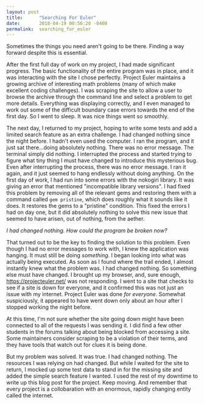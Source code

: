```yaml
---
layout: post
title:      "Searching For Euler"
date:       2018-04-19 00:56:20 -0400
permalink:  searching_for_euler
---
```



Sometimes the things you need aren't going to be there. Finding a way forward despite this is essential.

After the first full day of work on my project, I had made significant progress. The basic functionality of the entire program was in place, and it was interacting with the site I chose perfectly. Project Euler maintains a growing archive of interesting math problems (many of which make excellent coding challenges). I was scraping the site to allow a user to browse the archive through the command line and select a problem to get more details. Everything was displaying correctly, and I even managed to work out some of the difficult boundary case errors towards the end of the first day. So I went to sleep. It was nice things went so smoothly.

The next day, I returned to my project, hoping to write some tests and add a limited search feature as an extra challenge. I had changed nothing since the night before. I hadn't even used the computer. I ran the program, and it just sat there...doing absolutely nothing. There was no error message. The terminal simply did nothing. I interrupted the process and started trying to figure what tiny thing I must have changed to introduce this mysterious bug. Even after interrupting the process, there was no error message. I ran it again, and it just seemed to hang endlessly without doing anything. On the first day of work, I had run into some errors with the nokogiri library. It was giving an error that mentioned "incompatible library versions". I had fixed this problem by removing all of the relevant gems and restoring them with a command called `gem pristine`, which does roughly what it sounds like it does. It restores the gems to a "pristine" condition. This fixed the errors I had on day one, but it did absolutely nothing to solve this new issue that seemed to have arisen, out of nothing, from the aether.

*I had changed nothing. How could the program be broken now?*

That turned out to be the key to finding the solution to this problem. Even though I had no error messages to work with, I knew the application was hanging. It must still be doing *something*. I began looking into what was actually being executed. As soon as I found where the trail ended, I almost instantly knew what the problem was. I had changed nothing. So something else must have changed. I brought up my browser, and, sure enough, https://projecteuler.net/ was not responding. I went to a site that checks to see if a site is down for everyone, and it confirmed this was not just an issue with my internet. Project Euler was done *for everyone*. Somewhat suspiciously, it appeared to have went down only about an hour after I stopped working the night before.

At this time, I'm not sure whether the site going down might have been connected to all of the requests I was sending it. I did find a few other students in the forums talking about being blocked from accessing a site. Some maintainers consider scraping to be a violation of their terms, and they have tools that watch out for clues it is being done.

But my problem was solved. It was true. I had changed nothing. The resources I was relying on had changed. But while I waited for the site to return, I mocked up some test data to stand in for the missing site and added the simple search feature I wanted. I used the rest of my downtime to write up this blog post for the project. Keep moving. And remember that every project is a collobaration with an enormous, rapidly changing entity called the internet.

